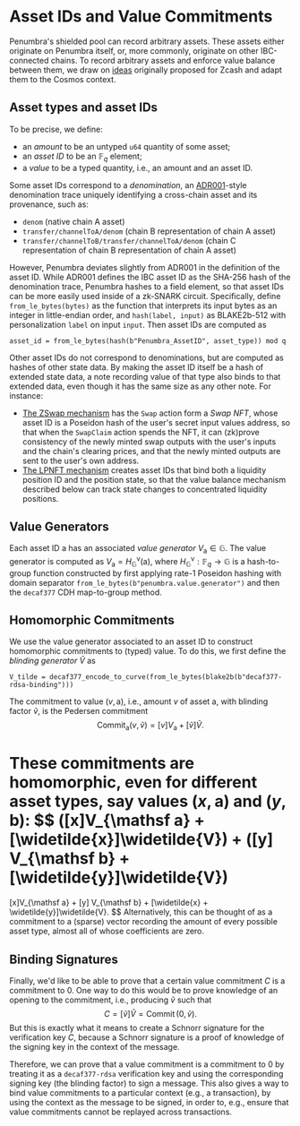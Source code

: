 # Asset IDs and Value Commitments

Penumbra's shielded pool can record arbitrary assets.  These assets either
originate on Penumbra itself, or, more commonly, originate on other
IBC-connected chains.  To record arbitrary assets and enforce value balance
between them, we draw on [ideas][multi_asset] originally proposed for Zcash and
adapt them to the Cosmos context.

## Asset types and asset IDs

To be precise, we define: 

- an *amount* to be an untyped `u64` quantity of some asset;
- an *asset ID* to be an $\mathbb F_q$ element;
- a *value* to be a typed quantity, i.e., an amount and an asset ID.

Some asset IDs correspond to a *denomination*, an [ADR001]-style denomination
trace uniquely identifying a cross-chain asset and its provenance, such as:
- `denom` (native chain A asset)
- `transfer/channelToA/denom` (chain B representation of chain A asset)
- `transfer/channelToB/transfer/channelToA/denom` (chain C representation of chain B representation of chain A asset)

However, Penumbra deviates slightly from ADR001 in the definition of the asset
ID. While ADR001 defines the IBC asset ID as the SHA-256 hash of the
denomination trace, Penumbra hashes to a field element, so that asset IDs can be
more easily used inside of a zk-SNARK circuit.  Specifically, define
`from_le_bytes(bytes)` as the function that interprets its input bytes as an
integer in little-endian order, and `hash(label, input)` as BLAKE2b-512 with
personalization `label` on input `input`.  Then asset IDs are computed as
```
asset_id = from_le_bytes(hash(b"Penumbra_AssetID", asset_type)) mod q
```

Other asset IDs do not correspond to denominations, but are computed as hashes
of other state data.  By making the asset ID itself be a hash of extended state
data, a note recording value of that type also binds to that extended data, even
though it has the same size as any other note.  For instance:
- [The ZSwap mechanism](../zswap/swap.md) has the `Swap` action form a *Swap NFT*, whose asset ID is a Poseidon hash of the user's secret input values address, so that when the `SwapClaim` action spends the NFT, it can (zk)prove consistency of the newly minted swap outputs with the user's inputs and the chain's clearing prices, and that the newly minted outputs are sent to the user's own address.
- [The LPNFT mechanism](../zswap/lpnft.md) creates asset IDs that bind both a liquidity position ID and the position state, so that the value balance mechanism described below can track state changes to concentrated liquidity positions.

## Value Generators

Each asset ID $\mathsf a$ has an associated *value generator* $V_{\mathsf a} \in
\mathbb G$.  The value generator is computed as $V_{\mathsf a} = H_{\mathbb
G}^{\mathsf v}(\mathsf a)$, where $H_{\mathbb G}^{\mathsf v} : \mathbb F_q
\rightarrow \mathbb G$ is a hash-to-group function constructed by first applying
rate-1 Poseidon hashing with domain separator
`from_le_bytes(b"penumbra.value.generator")` and then the `decaf377` CDH
map-to-group method.

## Homomorphic Commitments

We use the value generator associated to an asset ID to construct homomorphic
commitments to (typed) value.  To do this, we first define the *blinding
generator* $\widetilde{V}$ as
```
V_tilde = decaf377_encode_to_curve(from_le_bytes(blake2b(b"decaf377-rdsa-binding")))
```

The commitment to value $(v, \mathsf a)$, i.e., amount $v$ of asset $\mathsf a$,
with blinding factor $\widetilde{v}$, is the Pedersen commitment
$$
\operatorname {Commit}_{\mathsf a}(v, \widetilde{v}) = [v]V_{\mathsf a} + [\widetilde{v}]\widetilde{V}.
$$

These commitments are homomorphic, even for different asset types, say values
$(x, \mathsf a)$ and $(y, \mathsf b)$:
$$
([x]V_{\mathsf a} + [\widetilde{x}]\widetilde{V}) + ([y] V_{\mathsf b} + [\widetilde{y}]\widetilde{V})
= 
[x]V_{\mathsf a} + [y] V_{\mathsf b} + [\widetilde{x} + \widetilde{y}]\widetilde{V}.
$$
Alternatively, this can be thought of as a commitment to a (sparse) vector
recording the amount of every possible asset type, almost all of whose
coefficients are zero.

## Binding Signatures

Finally, we'd like to be able to prove that a certain value commitment $C$ is a
commitment to $0$.  One way to do this would be to prove knowledge of an opening
to the commitment, i.e., producing $\widetilde{v}$ such that $$C = [\widetilde{v}] \widetilde{V} = \operatorname{Commit}(0, \widetilde{v}).$$  But this is exactly what it means to
create a Schnorr signature for the verification key $C$, because a Schnorr
signature is a proof of knowledge of the signing key in the context of the
message. 

Therefore, we can prove that a value commitment is a commitment to $0$ by
treating it as a `decaf377-rdsa` verification key and using the corresponding
signing key (the blinding factor) to sign a message.  This also gives a way to
bind value commitments to a particular context (e.g., a transaction), by using
the context as the message to be signed, in order to, e.g., ensure that value
commitments cannot be replayed across transactions.




[multi_asset]: https://github.com/zcash/zips/blob/626ea6ed78863290371a4e8bc74ccf8e92292099/drafts/zip-user-defined-assets.rst
[ADR001]: https://docs.cosmos.network/master/architecture/adr-001-coin-source-tracing.html
[IBC]: https://docs.cosmos.network/master/ibc/overview.html
